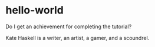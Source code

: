# hello-world
Do I get an achievement for completing the tutorial?

Kate Haskell is a writer, an artist, a gamer, and a scoundrel.
